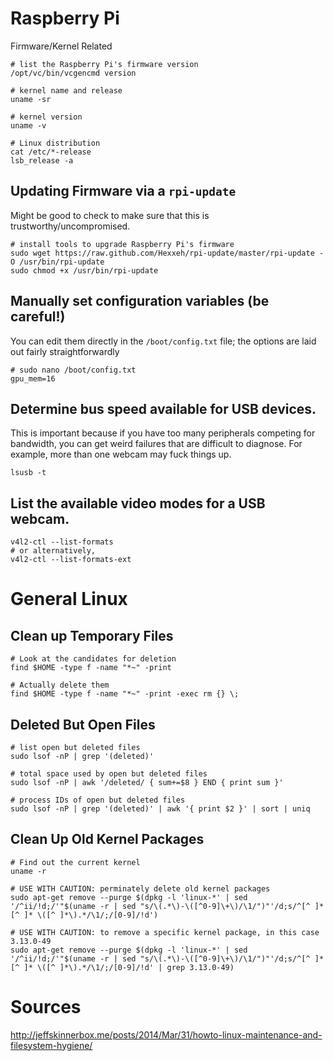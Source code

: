 
# Raspberry Pi 

Firmware/Kernel Related

```
# list the Raspberry Pi's firmware version
/opt/vc/bin/vcgencmd version

# kernel name and release
uname -sr

# kernel version
uname -v

# Linux distribution
cat /etc/*-release
lsb_release -a
```

## Updating Firmware via a `rpi-update`

Might be good to check to make sure that this is trustworthy/uncompromised.

```
# install tools to upgrade Raspberry Pi's firmware
sudo wget https://raw.github.com/Hexxeh/rpi-update/master/rpi-update -O /usr/bin/rpi-update
sudo chmod +x /usr/bin/rpi-update
```

## Manually set configuration variables (be careful!)

You can edit them directly in the `/boot/config.txt` file; the options are laid out fairly straightforwardly

```
# sudo nano /boot/config.txt
gpu_mem=16
```

## Determine bus speed available for USB devices.

This is important because if you have too many peripherals competing for bandwidth, you can get weird failures that are difficult to diagnose.
For example, more than one webcam may fuck things up.

```
lsusb -t
```

## List the available video modes for a USB webcam.

```
v4l2-ctl --list-formats
# or alternatively,
v4l2-ctl --list-formats-ext
```

# General Linux

## Clean up Temporary Files

```
# Look at the candidates for deletion
find $HOME -type f -name "*~" -print

# Actually delete them
find $HOME -type f -name "*~" -print -exec rm {} \;
```

## Deleted But Open Files

```
# list open but deleted files
sudo lsof -nP | grep '(deleted)'

# total space used by open but deleted files
sudo lsof -nP | awk '/deleted/ { sum+=$8 } END { print sum }'

# process IDs of open but deleted files
sudo lsof -nP | grep '(deleted)' | awk '{ print $2 }' | sort | uniq
```

## Clean Up Old Kernel Packages

```
# Find out the current kernel
uname -r

# USE WITH CAUTION: perminately delete old kernel packages
sudo apt-get remove --purge $(dpkg -l 'linux-*' | sed '/^ii/!d;/'"$(uname -r | sed "s/\(.*\)-\([^0-9]\+\)/\1/")"'/d;s/^[^ ]* [^ ]* \([^ ]*\).*/\1/;/[0-9]/!d')

# USE WITH CAUTION: to remove a specific kernel package, in this case 3.13.0-49
sudo apt-get remove --purge $(dpkg -l 'linux-*' | sed '/^ii/!d;/'"$(uname -r | sed "s/\(.*\)-\([^0-9]\+\)/\1/")"'/d;s/^[^ ]* [^ ]* \([^ ]*\).*/\1/;/[0-9]/!d' | grep 3.13.0-49)
```

# Sources

http://jeffskinnerbox.me/posts/2014/Mar/31/howto-linux-maintenance-and-filesystem-hygiene/